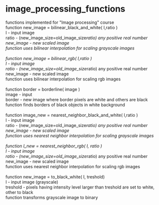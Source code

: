 # image_processing_functions
functions implemented for "Image processing" course
<br />
function  new_image  = bilinear_black_and_white( I,ratio )<br />
I - input image<br />
ratio - (new_image_size=old_image_size*ratio) any positive real number<br />
new_image - new scaled image <br />
function uses bilinear interpolation for scaling grayscale images<br />
<br />
function  new_image  = bilinear_rgb( I,ratio )<br />
I - input image<br />
ratio - (new_image_size=old_image_size*ratio) any positive real number<br />
new_image - new scaled image <br />
function uses bilinear interpolation for scaling rgb images<br />
<br />
function border = borderline( image )<br />
image - input<br />
border - new image where border pixels are white and others are black<br />
function finds borders of black objects in white background<br />
<br />
function  image_new  = nearest_neighbor_black_and_white( I,ratio )<br />
I - input image<br />
ratio - (new_image_size=old_image_size*ratio) any positive real number<br />
new_image - new scaled image <br />
function uses nearest neighbor interpolation for scaling grayscale images<br />
<br />
function I_new = nearest_neighbor_rgb( I, ratio )<br />
I - input image<br />
ratio - (new_image_size=old_image_size*ratio) any positive real number<br />
new_image - new scaled image <br />
function uses nearest neighbor interpolation for scaling rgb images<br />
<br />
function new_image = to_black_white( I, treshold)<br />
I - input image (grayscale)<br />
treshold - pixels having intensity level larger than treshold are set to white, other to black<br />
function transforms grayscale image to binary<br />
<br />
